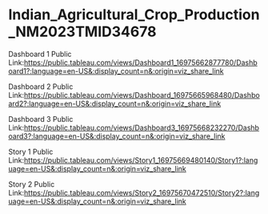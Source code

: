 # Indian_Agricultural_Crop_Production_NM2023TMID34678
Dashboard 1 Public Link:https://public.tableau.com/views/Dashboard1_16975662877780/Dashboard1?:language=en-US&:display_count=n&:origin=viz_share_link

Dashboard 2 Public Link:https://public.tableau.com/views/Dashboard_16975665968480/Dashboard2?:language=en-US&:display_count=n&:origin=viz_share_link

Dashboard 3 Public Link:https://public.tableau.com/views/Dashboard3_16975668232270/Dashboard3?:language=en-US&:display_count=n&:origin=viz_share_link

Story 1 Public Link:https://public.tableau.com/views/Story1_16975669480140/Story1?:language=en-US&:display_count=n&:origin=viz_share_link

Story 2 Public Link:https://public.tableau.com/views/Story2_16975670472510/Story2?:language=en-US&:display_count=n&:origin=viz_share_link

